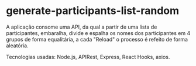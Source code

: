 # generate-participants-list-random
A aplicação consome uma API, da qual a partir de uma lista de participantes, embaralha, divide e espalha os nomes dos participantes em 4 grupos de forma equalitária, a cada "Reload" o processo é refeito de forma aleatória.

Tecnologias usadas: Node.js, APIRest, Express, React Hooks, axios.
